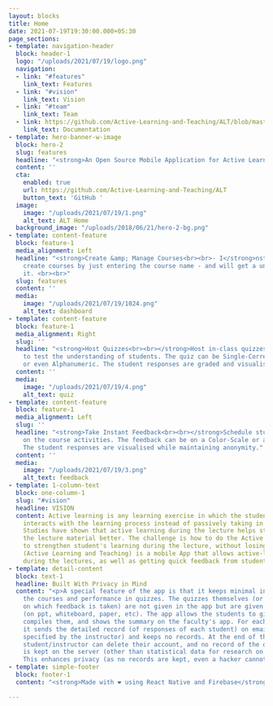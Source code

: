 ```yaml
---
layout: blocks
title: Home
date: 2021-07-19T19:30:00.000+05:30
page_sections:
- template: navigation-header
  block: header-1
  logo: "/uploads/2021/07/19/logo.png"
  navigation:
  - link: "#features"
    link_text: Features
  - link: "#vision"
    link_text: Vision
  - link: "#team"
    link_text: Team
  - link: https://github.com/Active-Learning-and-Teaching/ALT/blob/master/README.md
    link_text: Documentation
- template: hero-banner-w-image
  block: hero-2
  slug: features
  headline: "<strong>An Open Source Mobile Application for Active Learning and Teaching.</strong>"
  content: ''
  cta:
    enabled: true
    url: https://github.com/Active-Learning-and-Teaching/ALT
    button_text: 'GitHub '
  image:
    image: "/uploads/2021/07/19/1.png"
    alt_text: ALT Home
  background_image: "/uploads/2018/06/21/hero-2-bg.png"
- template: content-feature
  block: feature-1
  media_alignment: Left
  headline: "<strong>Create &amp; Manage Courses<br><br>- I</strong>nstructors can
    create courses by just entering the course name - and will get a unique code for
    it. <br><br>"
  slug: features
  content: ''
  media:
    image: "/uploads/2021/07/19/1024.png"
    alt_text: dashboard
- template: content-feature
  block: feature-1
  media_alignment: Right
  slug: ''
  headline: "<strong>Host Quizzes<br><br></strong>Host in-class quizzes instantly
    to test the understanding of students. The quiz can be Single-Correct, Multi-Correct
    or even Alphanumeric. The student responses are graded and visualised."
  content: ''
  media:
    image: "/uploads/2021/07/19/4.png"
    alt_text: quiz
- template: content-feature
  block: feature-1
  media_alignment: Left
  slug: ''
  headline: "<strong>Take Instant Feedback<br><br></strong>Schedule student feedback
    on the course activities. The feedback can be on a Color-Scale or a Likert Scale.
    The student responses are visualised while maintaining anonymity."
  content: ''
  media:
    image: "/uploads/2021/07/19/3.png"
    alt_text: feedback
- template: 1-column-text
  block: one-column-1
  slug: "#vision"
  headline: VISION
  content: Active learning is any learning exercise in which the student engages or
    interacts with the learning process instead of passively taking in the information.
    Studies have shown that active learning during the lecture helps students absorb
    the lecture material better. The challenge is how to do the Active Learning exercises
    to strengthen student's learning during the lecture, without losing control. ALT
    (Active Learning and Teaching) is a mobile App that allows active-learning quizzes
    during the lectures, as well as getting quick feedback from students.
- template: detail-content
  block: text-1
  headline: Built With Privacy in Mind
  content: "<p>A special feature of the app is that it keeps minimal information about
    the courses and performance in quizzes. The quizzes themselves (or the statements
    on which feedback is taken) are not given in the app but are given in the class
    (on ppt, whiteboard, paper, etc). The app allows the students to give responses,
    compiles them, and shows the summary on the faculty's app. For each quiz/feedback,
    it sends the detailed record (of responses of each student) on email (to the address
    specified by the instructor) and keeps no records. At the end of the course, the
    student/instructor can delete their account, and no record of the quizzes/feedback
    is kept on the server (other than statistical data for research on Active Learning).
    This enhances privacy (as no records are kept, even a hacker cannot get them!)</p>"
- template: simple-footer
  block: footer-1
  content: "<strong>Made with ❤︎ using React Native and Firebase</strong>"

---
```


